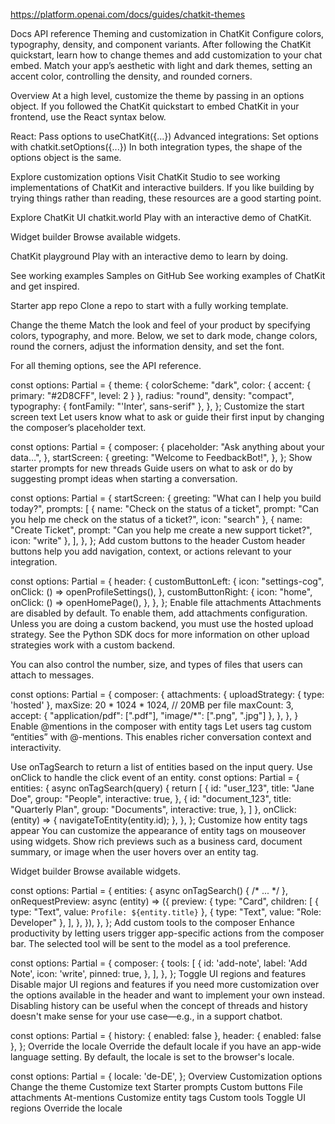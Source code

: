 https://platform.openai.com/docs/guides/chatkit-themes

Docs
API reference
Theming and customization in ChatKit
Configure colors, typography, density, and component variants.
After following the ChatKit quickstart, learn how to change themes and add customization to your chat embed. Match your app’s aesthetic with light and dark themes, setting an accent color, controlling the density, and rounded corners.

Overview
At a high level, customize the theme by passing in an options object. If you followed the ChatKit quickstart to embed ChatKit in your frontend, use the React syntax below.

React: Pass options to useChatKit({...})
Advanced integrations: Set options with chatkit.setOptions({...})
In both integration types, the shape of the options object is the same.

Explore customization options
Visit ChatKit Studio to see working implementations of ChatKit and interactive builders. If you like building by trying things rather than reading, these resources are a good starting point.

Explore ChatKit UI
chatkit.world
Play with an interactive demo of ChatKit.

Widget builder
Browse available widgets.

ChatKit playground
Play with an interactive demo to learn by doing.

See working examples
Samples on GitHub
See working examples of ChatKit and get inspired.

Starter app repo
Clone a repo to start with a fully working template.

Change the theme
Match the look and feel of your product by specifying colors, typography, and more. Below, we set to dark mode, change colors, round the corners, adjust the information density, and set the font.

For all theming options, see the API reference.

const options: Partial<ChatKitOptions> = {
  theme: {
    colorScheme: "dark",
    color: { 
      accent: { 
        primary: "#2D8CFF", 
        level: 2 
      }
    },
    radius: "round", 
    density: "compact",
    typography: { fontFamily: "'Inter', sans-serif" },
  },
};
Customize the start screen text
Let users know what to ask or guide their first input by changing the composer’s placeholder text.

const options: Partial<ChatKitOptions> = {
  composer: {
    placeholder: "Ask anything about your data…",
  },
  startScreen: {
    greeting: "Welcome to FeedbackBot!",
  },
};
Show starter prompts for new threads
Guide users on what to ask or do by suggesting prompt ideas when starting a conversation.

const options: Partial<ChatKitOptions> = {
  startScreen: {
    greeting: "What can I help you build today?",
    prompts: [
      { 
        name: "Check on the status of a ticket", 
        prompt: "Can you help me check on the status of a ticket?", 
        icon: "search"
      },
      { 
        name: "Create Ticket", 
        prompt: "Can you help me create a new support ticket?", 
        icon: "write"
      },
    ],
  },
};
Add custom buttons to the header
Custom header buttons help you add navigation, context, or actions relevant to your integration.

const options: Partial<ChatKitOptions> = {
  header: {
    customButtonLeft: {
      icon: "settings-cog",
      onClick: () => openProfileSettings(),
    },
    customButtonRight: {
      icon: "home",
      onClick: () => openHomePage(),
    },
  },
};
Enable file attachments
Attachments are disabled by default. To enable them, add attachments configuration. Unless you are doing a custom backend, you must use the hosted upload strategy. See the Python SDK docs for more information on other upload strategies work with a custom backend.

You can also control the number, size, and types of files that users can attach to messages.

const options: Partial<ChatKitOptions> = {
  composer: {
    attachments: {
      uploadStrategy: { type: 'hosted' },
      maxSize: 20 * 1024 * 1024, // 20MB per file
      maxCount: 3,
      accept: { "application/pdf": [".pdf"], "image/*": [".png", ".jpg"] },
    },
  },
}
Enable @mentions in the composer with entity tags
Let users tag custom “entities” with @-mentions. This enables richer conversation context and interactivity.

Use onTagSearch to return a list of entities based on the input query.
Use onClick to handle the click event of an entity.
const options: Partial<ChatKitOptions> = {
  entities: {
    async onTagSearch(query) {
      return [
        { 
          id: "user_123", 
          title: "Jane Doe", 
          group: "People", 
          interactive: true, 
        },
        { 
          id: "document_123", 
          title: "Quarterly Plan", 
          group: "Documents", 
          interactive: true, 
        },
      ]
    },
    onClick: (entity) => {
      navigateToEntity(entity.id);
    },
  },
};
Customize how entity tags appear
You can customize the appearance of entity tags on mouseover using widgets. Show rich previews such as a business card, document summary, or image when the user hovers over an entity tag.

Widget builder
Browse available widgets.

const options: Partial<ChatKitOptions> = {
  entities: {
    async onTagSearch() { /* ... */ },
    onRequestPreview: async (entity) => ({
      preview: {
        type: "Card",
        children: [
          { type: "Text", value: `Profile: ${entity.title}` },
          { type: "Text", value: "Role: Developer" },
        ],
      },
    }),
  },
};
Add custom tools to the composer
Enhance productivity by letting users trigger app-specific actions from the composer bar. The selected tool will be sent to the model as a tool preference.

const options: Partial<ChatKitOptions> = {
  composer: {
    tools: [
      {
        id: 'add-note',
        label: 'Add Note',
        icon: 'write',
        pinned: true,
      },
    ],
  },
};
Toggle UI regions and features
Disable major UI regions and features if you need more customization over the options available in the header and want to implement your own instead. Disabling history can be useful when the concept of threads and history doesn't make sense for your use case—e.g., in a support chatbot.

const options: Partial<ChatKitOptions> = {
  history: { enabled: false },
  header: { enabled: false },
};
Override the locale
Override the default locale if you have an app-wide language setting. By default, the locale is set to the browser's locale.

const options: Partial<ChatKitOptions> = {
  locale: 'de-DE',
};
Overview
Customization options
Change the theme
Customize text
Starter prompts
Custom buttons
File attachments
At-mentions
Customize entity tags
Custom tools
Toggle UI regions
Override the locale